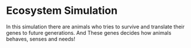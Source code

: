 # Ecosystem Simulation
In this simulation there are animals who tries to survive and
 translate their genes to future generations. And These genes
 decides how animals behaves, senses and needs!
 
 
